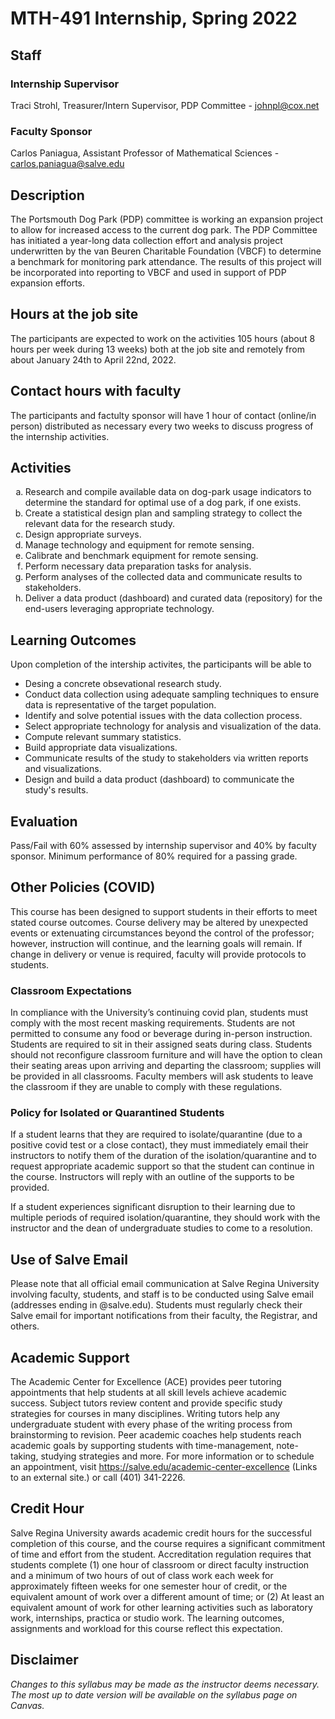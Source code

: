 # MTH-491 Internship, Spring 2022
## Staff
### Internship Supervisor
Traci Strohl, Treasurer/Intern Supervisor, PDP Committee - johnpl@cox.net
### Faculty Sponsor
Carlos Paniagua, Assistant Professor of Mathematical Sciences - carlos.paniagua@salve.edu

## Description
The Portsmouth Dog Park (PDP) committee is working an expansion project to allow for increased access to the current dog park. The PDP Committee has initiated a year-long data collection effort and analysis project underwritten by the van Beuren Charitable Foundation (VBCF) to determine a benchmark for monitoring park attendance. The results of this project will be incorporated into reporting to VBCF and used in support of PDP expansion efforts.

## Hours at the job site
The participants are expected to work on the activities 105 hours (about 8 hours per week during 13 weeks) both at the job site and remotely from about January 24th to April 22nd, 2022.

## Contact hours with faculty
The participants and factulty sponsor will have 1 hour of contact (online/in person) distributed as necessary every two weeks to discuss progress of the internship activities.

## Activities

<ol type="a">
  <li>Research and compile available data on dog-park usage indicators to determine the standard for optimal use of a dog park, if one exists.</li>
  <li>Create a statistical design plan and sampling strategy to collect the relevant data for the research study.</li>
  <li>Design appropriate surveys.</li>
  <li>Manage technology and equipment for remote sensing.</li>
  <li>Calibrate and benchmark equipment for remote sensing.</li>
  <li>Perform necessary data preparation tasks for analysis. 
  <li>Perform analyses of the collected data and communicate results to stakeholders.</li>
  <li>Deliver a data product (dashboard) and curated data (repository) for the end-users leveraging appropriate technology.</li>
</ol>

## Learning Outcomes

Upon completion of the intership activites, the participants will be able to
- Desing a concrete obsevational research study.
- Conduct data collection using adequate sampling techniques to ensure data is representative of the target population.
-  Identify and solve potential issues with the data collection process.
-  Select appropriate technology for analysis and visualization of the data.
-  Compute relevant summary statistics.
-  Build appropriate data visualizations.
-  Communicate results of the study to stakeholders via written reports and visualizations.
-  Design and build a data product (dashboard) to communicate the study's results.

## Evaluation

Pass/Fail with 60% assessed by internship supervisor and 40% by faculty sponsor. Minimum  performance of 80% required for a passing grade.

## Other Policies (COVID)
This course has been designed to support students in their efforts to meet stated course outcomes. Course delivery may be altered by unexpected events or extenuating circumstances beyond the control of the professor; however, instruction will continue, and the learning goals will remain. If change in delivery or venue is required, faculty will provide protocols to students.

### Classroom Expectations
In compliance with the University’s continuing covid plan, students must comply with the most recent masking requirements. Students are not permitted to consume any food or beverage during in-person instruction. Students are required to sit in their assigned seats during class. Students should not reconfigure classroom furniture and will have the option to clean their seating areas upon arriving and departing the classroom; supplies will be provided in all classrooms. Faculty members will ask students to leave the classroom if they are unable to comply with these regulations.

### Policy for Isolated or Quarantined Students
If a student learns that they are required to isolate/quarantine (due to a positive covid test or a close contact), they must immediately email their instructors to notify them of the duration of the isolation/quarantine and to request appropriate academic support so that the student can continue in the course. Instructors will reply with an outline of the supports to be provided.

If a student experiences significant disruption to their learning due to multiple periods of required isolation/quarantine, they should work with the instructor and the dean of undergraduate studies to come to a resolution.

## Use of Salve Email

Please note that all official email communication at Salve Regina University involving faculty, students, and staff is to be conducted using Salve email (addresses ending in \@salve.edu). Students must regularly check their Salve email for important notifications from their faculty, the Registrar, and others.

## Academic Support

The Academic Center for Excellence (ACE) provides peer tutoring appointments that help students at all skill levels achieve academic success. Subject tutors review content and provide specific study strategies for courses in many disciplines. Writing tutors help any undergraduate student with every phase of the writing process from brainstorming to revision. Peer academic coaches help students reach academic goals by supporting students with time-management, note-taking, studying strategies and more. For more information or to schedule an appointment, visit https://salve.edu/academic-center-excellence (Links to an external site.) or call (401) 341-2226.

## Credit Hour

Salve Regina University awards academic credit hours for the successful completion of this course, and the course requires a significant commitment of time and effort from the student. Accreditation regulation requires that students complete (1) one hour of classroom or direct faculty instruction and a minimum of two hours of out of class work each week for approximately fifteen weeks for one semester hour of credit, or the equivalent amount of work over a different amount of time; or (2) At least an equivalent amount of work for other learning activities such as laboratory work, internships, practica or studio work. The learning outcomes, assignments and workload for this course reflect this expectation.

## Disclaimer
*Changes to this syllabus may be made as the instructor deems necessary. The most up to date version will be available on the syllabus page on Canvas.*
